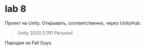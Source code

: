 # lab 8

Проект на Unity. Открывать, соответственно, через UnityHub.

> Unity 2020.3.11f1 Personal

Пародия на Fall Guys.
